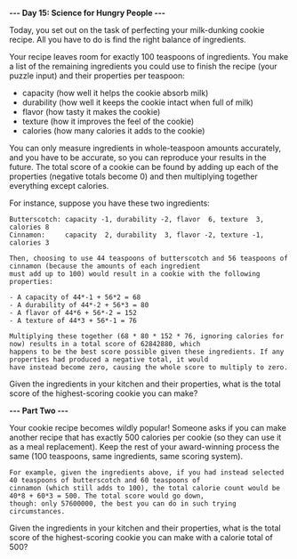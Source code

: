 **--- Day 15: Science for Hungry People ---**

Today, you set out on the task of perfecting your milk-dunking cookie recipe. All you have to do is find the right
balance of ingredients.

Your recipe leaves room for exactly 100 teaspoons of ingredients. You make a list of the remaining ingredients you could
use to finish the recipe (your puzzle input) and their properties per teaspoon:

- capacity (how well it helps the cookie absorb milk)
- durability (how well it keeps the cookie intact when full of milk)
- flavor (how tasty it makes the cookie)
- texture (how it improves the feel of the cookie)
- calories (how many calories it adds to the cookie)

You can only measure ingredients in whole-teaspoon amounts accurately, and you have to be accurate, so you can reproduce
your results in the future. The total score of a cookie can be found by adding up each of the properties (negative
totals become 0) and then multiplying together everything except calories.

For instance, suppose you have these two ingredients:

```
Butterscotch: capacity -1, durability -2, flavor  6, texture  3, calories 8
Cinnamon:     capacity  2, durability  3, flavor -2, texture -1, calories 3
```

```
Then, choosing to use 44 teaspoons of butterscotch and 56 teaspoons of cinnamon (because the amounts of each ingredient
must add up to 100) would result in a cookie with the following properties:

- A capacity of 44*-1 + 56*2 = 68
- A durability of 44*-2 + 56*3 = 80
- A flavor of 44*6 + 56*-2 = 152
- A texture of 44*3 + 56*-1 = 76

Multiplying these together (68 * 80 * 152 * 76, ignoring calories for now) results in a total score of 62842880, which
happens to be the best score possible given these ingredients. If any properties had produced a negative total, it would
have instead become zero, causing the whole score to multiply to zero.
```

Given the ingredients in your kitchen and their properties, what is the total score of the highest-scoring cookie you
can make?

**--- Part Two ---**

Your cookie recipe becomes wildly popular! Someone asks if you can make another recipe that has exactly 500 calories per
cookie (so they can use it as a meal replacement). Keep the rest of your award-winning process the same (100 teaspoons,
same ingredients, same scoring system).

```
For example, given the ingredients above, if you had instead selected 40 teaspoons of butterscotch and 60 teaspoons of
cinnamon (which still adds to 100), the total calorie count would be 40*8 + 60*3 = 500. The total score would go down,
though: only 57600000, the best you can do in such trying circumstances.
```

Given the ingredients in your kitchen and their properties, what is the total score of the highest-scoring cookie you
can make with a calorie total of 500?

